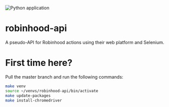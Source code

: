 ![Python application](https://github.com/joshc/robinhood-api/workflows/Python%20application/badge.svg)
# robinhood-api
A pseudo-API for Robinhood actions using their web platform and Selenium.
# First time here?
Pull the master branch and run the following commands:
```zsh
make venv
source ~/venvs/robinhood-api/bin/activate
make update-packages
make install-chromedriver
```
